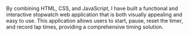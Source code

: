 By combining HTML, CSS, and JavaScript, I have built a functional and interactive stopwatch web application that is both visually appealing and easy to use. This application allows users to start, pause, reset the timer, and record lap times, providing a comprehensive timing solution.
